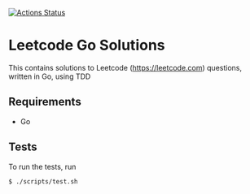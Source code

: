 [![Actions Status](https://github.com/dfreilich/leetcode-go-solutions/workflows/go.yml/badge.svg)](https://github.com/dfreilich/leetcode-go-solutions/actions)

# Leetcode Go Solutions
This contains solutions to Leetcode (https://leetcode.com) questions, written in Go, using TDD

## Requirements
* Go

## Tests
To run the tests, run
```bash
$ ./scripts/test.sh
```
